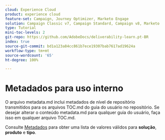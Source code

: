 ```yaml
---
cloud: Experience Cloud
product: experience cloud
feature-set: Campaign, Journey Optimizer, Marketo Engage
solution: Campaign Classic v7, Campaign Standard, Campaign v8, Marketo Engage
type: Tutorial
mini-toc-levels: 2
git-repo: https://github.com/AdobeDocs/deliverability-learn.pt-BR
index: true
source-git-commit: bd1a123a84cc861b7ece19307bab7617ad19624a
workflow-type: tm+mt
source-wordcount: '65'
ht-degree: 100%

---
```



# Metadados para uso interno

O arquivo metadata.md inclui metadados de nível de repositório transmitidos para os arquivos TOC.md do guia do usuário no repositório. Se desejar alterar o conteúdo metadata.md para qualquer guia do usuário, faça isso em qualquer arquivo TOC.md.

Consulte [Metadados](https://experienceleague.adobe.com/docs/authoring-guide-exl/using/editing/user-guide-setup/metadata.html?lang=br) para obter uma lista de valores válidos para **solução**, **produto** e **tipo**.
